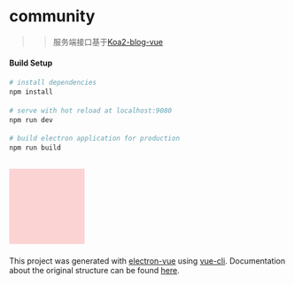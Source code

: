 # community

> > 服务端接口基于[Koa2-blog-vue](https://github.com/hbb520/Koa2-blog-vue)

#### Build Setup

``` bash
# install dependencies
npm install

# serve with hot reload at localhost:9080
npm run dev

# build electron application for production
npm run build


```

![](https://github.com/hbb520/Koa2-blog-vue-electron/blob/master/static/imgs/404.png)
---

This project was generated with [electron-vue](https://github.com/SimulatedGREG/electron-vue) using [vue-cli](https://github.com/vuejs/vue-cli). Documentation about the original structure can be found [here](https://simulatedgreg.gitbooks.io/electron-vue/content/index.html).
